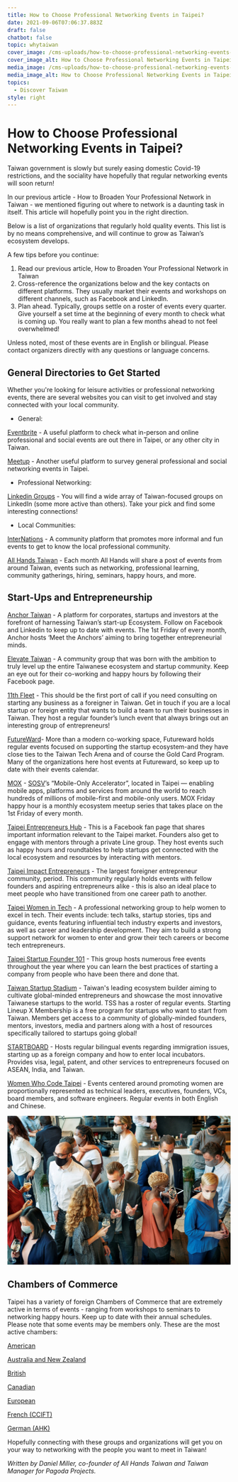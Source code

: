```yaml
---
title: How to Choose Professional Networking Events in Taipei?
date: 2021-09-06T07:06:37.883Z
draft: false
chatbot: false
topic: whytaiwan
cover_image: /cms-uploads/how-to-choose-professional-networking-events-in-taipei-1.jpg
cover_image_alt: How to Choose Professional Networking Events in Taipei
media_image: /cms-uploads/how-to-choose-professional-networking-events-in-taipei-1.jpg
media_image_alt: How to Choose Professional Networking Events in Taipei
topics:
  - Discover Taiwan
style: right
---
```

# How to Choose Professional Networking Events in Taipei?

Taiwan government is slowly but surely easing domestic Covid-19 restrictions, and the sociality have hopefully that regular networking events will soon return!

In our previous article - How to Broaden Your Professional Network in Taiwan - we mentioned figuring out where to network is a daunting task in itself. This article will hopefully point you in the right direction.

Below is a list of organizations that regularly hold quality events. This list is by no means comprehensive, and will continue to grow as Taiwan’s ecosystem develops. 

A few tips before you continue:

1. Read our previous article, How to Broaden Your Professional Network in Taiwan
2. Cross-reference the organizations below and the key contacts on different platforms. They usually market their events and workshops on different channels, such as Facebook and LinkedIn.
3. Plan ahead. Typically, groups settle on a roster of events every quarter. Give yourself a set time at the beginning of every month to check what is coming up. You really want to plan a few months ahead to not feel overwhelmed! 

Unless noted, most of these events are in English or bilingual. Please contact organizers directly with any questions or language concerns.

## General Directories to Get Started

Whether you're looking for leisure activities or professional networking events, there are several websites you can visit to get involved and stay connected with your local community.

* General:

[Eventbrite](https://www.eventbrite.com/d/taiwan--taipei/business--events/) - A useful platform to check what in-person and online professional and social events are out there in Taipei, or any other city in Taiwan.

[Meetup](https://www.meetup.com/topics/professional-networking/tw/) - Another useful platform to survey general professional and social networking events in Taipei. 

* Professional Networking:

[Linkedin Groups](https://www.linkedin.com/search/results/groups/?keywords=taiwan&origin=SWITCH_SEARCH_VERTICAL&sid=v_s) - You will find a wide array of Taiwan-focused groups on LinkedIn (some more active than others). Take your pick and find some interesting connections!

* Local Communities:

[InterNations](https://www.internations.org/taipei-expats#events) - A community platform that promotes more informal and fun events to get to know the local professional community.

[All Hands Taiwan](https://allhandstaiwan.com/) - Each month All Hands will share a post of events from around Taiwan, events such as networking, professional learning, community gatherings, hiring, seminars, happy hours, and more.

## Start-Ups and Entrepreneurship

[Anchor Taiwan](https://www.anchortaiwan.com/) - A platform for corporates, startups and investors at the forefront of harnessing Taiwan’s start-up Ecosystem. Follow on Facebook and Linkedin to keep up to date with events. The 1st Friday of every month, Anchor hosts ‘Meet the Anchors’ aiming to bring together entrepreneurial minds.

[Elevate Taiwan](https://www.facebook.com/ElevateTaiwan) - A community group that was born with the ambition to truly level up the entire Taiwanese ecosystem and startup community. Keep an eye out for their co-working and happy hours by following their Facebook page.

[11th Fleet](https://www.11fleet.com/) - This should be the first port of call if you need consulting on starting any business as a foreigner in Taiwan. Get in touch if you are a local startup or foreign entity that wants to build a team to run their businesses in Taiwan. They host a regular founder’s lunch event that always brings out an interesting group of entrepreneurs!

[FutureWard](https://futureward.com/en/events/)- More than a modern co-working space, Futureward holds regular events focused on supporting the startup ecosystem-and they have close ties to the Taiwan Tech Arena and of course the Gold Card Program. Many of the organizations here host events at Futureward, so keep up to date with their events calendar.

[MOX](https://mobileonlyx.com/) - [SOSV](https://sosv.com/)’s “Mobile-Only Accelerator”, located in Taipei — enabling mobile apps, platforms and services from around the world to reach hundreds of millions of mobile-first and mobile-only users. MOX Friday happy hour is a monthly ecosystem meetup series that takes place on the 1st Friday of every month. 

[Taipei Entrepreneurs Hub](https://www.facebook.com/TaipeiEntrepreneurs) - This is a Facebook fan page that shares important information relevant to the Taipei market. Founders also get to engage with mentors through a private Line group. They host events such as happy hours and roundtables to help startups get connected with the local ecosystem and resources by interacting with mentors.

[Taipei Impact Entrepreneurs](https://www.facebook.com/groups/impact.entrepreneurs.meetup/) - The largest foreigner entrepreneur community, period. This community regularly holds events with fellow founders and aspiring entrepreneurs alike - this is also an ideal place to meet people who have transitioned from one career path to another.

[Taipei Women in Tech](https://www.facebook.com/groups/420817431404071/?hc_ref=ARTh4aAlq-iy5uKxLDGD0OkbRj7Yf0JJJEiTXD0tpgrBRjuwX8cd10gbibwfDdzH_Do) - A professional networking group to help women to excel in tech. Their events include: tech talks, startup stories, tips and guidance, events featuring influential tech industry experts and investors, as well as career and leadership development. They aim to build a strong support network for women to enter and grow their tech careers or become tech entrepreneurs.

[Taipei Startup Founder 101](https://www.meetup.com/Taipei-Startup-Founder-101/) - This group hosts numerous free events throughout the year where you can learn the best practices of starting a company from people who have been there and done that.

[Taiwan Startup Stadium](https://www.startupstadium.tw/) - Taiwan's leading ecosystem builder aiming to cultivate global-minded entrepreneurs and showcase the most innovative Taiwanese startups to the world. TSS has a roster of regular events. Starting Lineup X Membership is a free program for startups who want to start from Taiwan. Members get access to a community of globally-minded founders, mentors, investors, media and partners along with a host of resources specifically tailored to startups going global!

[STARTBOARD](https://startboard.co/team/) - Hosts regular bilingual events regarding immigration issues, starting up as a foreign company and how to enter local incubators.  Provides visa, legal, patent, and other services to entrepreneurs focused on ASEAN, India, and Taiwan.

[Women Who Code Taipei](https://www.womenwhocode.com/taipei) - Events centered around promoting women are proportionally represented as technical leaders, executives, founders, VCs, board members, and software engineers. Regular events in both English and Chinese.

![How to Choose Professional Networking Events in Taipei-2](/cms-uploads/how-to-choose-professional-networking-events-in-taipei-2.jpg)

## Chambers of Commerce

Taipei has a variety of foreign Chambers of Commerce that are extremely active in terms of events - ranging from workshops to seminars to networking happy hours. Keep up to date with their annual schedules. Please note that some events may be members only. These are the most active chambers:

[American](https://amcham.com.tw/events/)

[Australia and New Zealand](https://www.anzcham.org.tw/upcoming-events)

[British](https://www.bcctaipei.com/events)

[Canadian](https://canchamtw.com/events/)

[European](https://www.ecct.com.tw/events/list?event-upcoming)

[French (CCIFT)](https://www.ccift.org.tw/event.html)

[German (AHK)](https://taiwan.ahk.de/events)

Hopefully connecting with these groups and organizations will get you on your way to networking with the people you want to meet in Taiwan!

*Written by Daniel Miller, co-founder of All Hands Taiwan and Taiwan Manager for Pagoda Projects.*